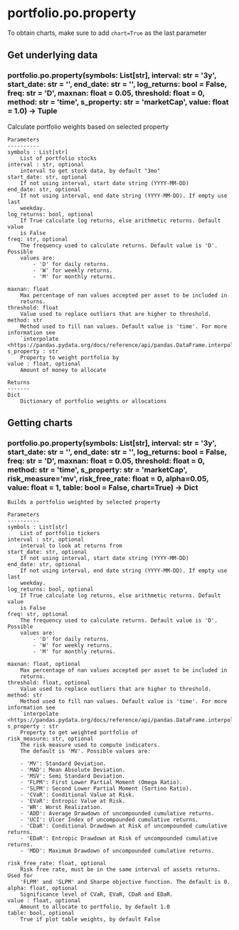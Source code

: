 # portfolio.po.property

To obtain charts, make sure to add `chart=True` as the last parameter

## Get underlying data 
### portfolio.po.property(symbols: List[str], interval: str = '3y', start_date: str = '', end_date: str = '', log_returns: bool = False, freq: str = 'D', maxnan: float = 0.05, threshold: float = 0, method: str = 'time', s_property: str = 'marketCap', value: float = 1.0) -> Tuple

Calculate portfolio weights based on selected property

    Parameters
    ----------
    symbols : List[str]
        List of portfolio stocks
    interval : str, optional
        interval to get stock data, by default "3mo"
    start_date: str, optional
        If not using interval, start date string (YYYY-MM-DD)
    end_date: str, optional
        If not using interval, end date string (YYYY-MM-DD). If empty use last
        weekday.
    log_returns: bool, optional
        If True calculate log returns, else arithmetic returns. Default value
        is False
    freq: str, optional
        The frequency used to calculate returns. Default value is 'D'. Possible
        values are:
            - 'D' for daily returns.
            - 'W' for weekly returns.
            - 'M' for monthly returns.

    maxnan: float
        Max percentage of nan values accepted per asset to be included in
        returns.
    threshold: float
        Value used to replace outliers that are higher to threshold.
    method: str
        Method used to fill nan values. Default value is 'time'. For more information see
        `interpolate <https://pandas.pydata.org/docs/reference/api/pandas.DataFrame.interpolate.html>`_.
    s_property : str
        Property to weight portfolio by
    value : float, optional
        Amount of money to allocate

    Returns
    -------
    Dict
        Dictionary of portfolio weights or allocations

## Getting charts 
### portfolio.po.property(symbols: List[str], interval: str = '3y', start_date: str = '', end_date: str = '', log_returns: bool = False, freq: str = 'D', maxnan: float = 0.05, threshold: float = 0, method: str = 'time', s_property: str = 'marketCap', risk_measure='mv', risk_free_rate: float = 0, alpha=0.05, value: float = 1, table: bool = False, chart=True) -> Dict


    Builds a portfolio weighted by selected property

    Parameters
    ----------
    symbols : List[str]
        List of portfolio tickers
    interval : str, optional
        interval to look at returns from
    start_date: str, optional
        If not using interval, start date string (YYYY-MM-DD)
    end_date: str, optional
        If not using interval, end date string (YYYY-MM-DD). If empty use last
        weekday.
    log_returns: bool, optional
        If True calculate log returns, else arithmetic returns. Default value
        is False
    freq: str, optional
        The frequency used to calculate returns. Default value is 'D'. Possible
        values are:
            - 'D' for daily returns.
            - 'W' for weekly returns.
            - 'M' for monthly returns.

    maxnan: float, optional
        Max percentage of nan values accepted per asset to be included in
        returns.
    threshold: float, optional
        Value used to replace outliers that are higher to threshold.
    method: str
        Method used to fill nan values. Default value is 'time'. For more information see
        `interpolate <https://pandas.pydata.org/docs/reference/api/pandas.DataFrame.interpolate.html>`_.
    s_property : str
        Property to get weighted portfolio of
    risk_measure: str, optional
        The risk measure used to compute indicators.
        The default is 'MV'. Possible values are:

        - 'MV': Standard Deviation.
        - 'MAD': Mean Absolute Deviation.
        - 'MSV': Semi Standard Deviation.
        - 'FLPM': First Lower Partial Moment (Omega Ratio).
        - 'SLPM': Second Lower Partial Moment (Sortino Ratio).
        - 'CVaR': Conditional Value at Risk.
        - 'EVaR': Entropic Value at Risk.
        - 'WR': Worst Realization.
        - 'ADD': Average Drawdown of uncompounded cumulative returns.
        - 'UCI': Ulcer Index of uncompounded cumulative returns.
        - 'CDaR': Conditional Drawdown at Risk of uncompounded cumulative returns.
        - 'EDaR': Entropic Drawdown at Risk of uncompounded cumulative returns.
        - 'MDD': Maximum Drawdown of uncompounded cumulative returns.

    risk_free_rate: float, optional
        Risk free rate, must be in the same interval of assets returns. Used for
        'FLPM' and 'SLPM' and Sharpe objective function. The default is 0.
    alpha: float, optional
        Significance level of CVaR, EVaR, CDaR and EDaR.
    value : float, optional
        Amount to allocate to portfolio, by default 1.0
    table: bool, optional
        True if plot table weights, by default False
